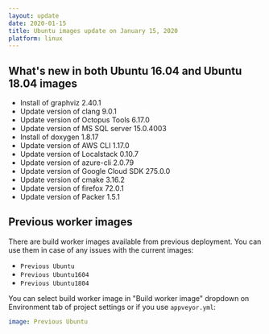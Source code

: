 ```yaml
---
layout: update
date: 2020-01-15
title: Ubuntu images update on January 15, 2020
platform: linux
---
```


## What's new in both Ubuntu 16.04 and Ubuntu 18.04 images

* Install of graphviz 2.40.1
* Update version of clang 9.0.1
* Update version of Octopus Tools 6.17.0
* Update version of MS SQL server 15.0.4003
* Install of doxygen 1.8.17
* Update version of AWS CLI 1.17.0
* Update version of Localstack 0.10.7
* Update version of azure-cli 2.0.79
* Update version of Google Cloud SDK 275.0.0
* Update version of cmake 3.16.2
* Update version of firefox 72.0.1
* Update version of Packer 1.5.1

## Previous worker images

There are build worker images available from previous deployment. You can use them in case of any issues with the current images:

* `Previous Ubuntu`
* `Previous Ubuntu1604`
* `Previous Ubuntu1804`

You can select build worker image in "Build worker image" dropdown on Environment tab of project settings or if you use `appveyor.yml`:

```yaml
image: Previous Ubuntu
```